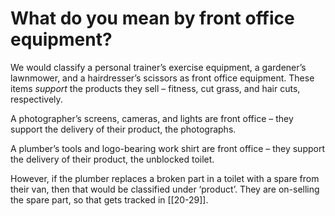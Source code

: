 # What do you mean by front office equipment?

We would classify a personal trainer’s exercise equipment, a gardener’s lawnmower, and a hairdresser’s scissors as front office equipment. These items _support_ the products they sell – fitness, cut grass, and hair cuts, respectively.

A photographer’s screens, cameras, and lights are front office – they support the delivery of their product, the photographs.

A plumber’s tools and logo-bearing work shirt are front office – they support the delivery of their product, the unblocked toilet.

However, if the plumber replaces a broken part in a toilet with a spare from their van, then that would be classified under ‘product’. They are on-selling the spare part, so that gets tracked in [[20-29]].

